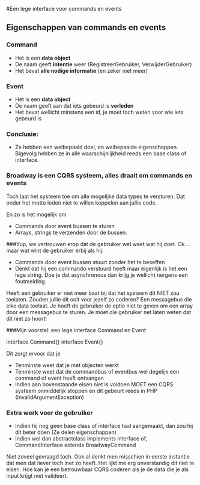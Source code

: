 #Een lege interface voor commands en events

## Eigenschappen van commands en events
### Command
-  Het is een **data object**
- De naam geeft **intentie** weer (RegistreerGebruiker, VerwijderGebruiker)
- Het bevat **alle nodige informatie** (en zeker niet meer)

### Event
- Het is een **data object**
- De naam geeft aan dat iets gebeurd is **verleden**
- Het bevat wellicht minstens een id, je moet toch weten voor wie iets gebeurd is

### Conclusie:
- Ze hebben een welbepaald doel, en welbepaalde eigenschappen. Bigevolg hebben ze in alle waarschijnlijkheid reeds een base class of interface.

### Broadway is een CQRS systeem, alles draait om commands en events

Toch laat het systeem toe om alle mogelijke data types te versturen. Dat onder het motto leden niet te willen koppelen aan jullie code.

En zo is het mogelijk om
- Commands door event bussen te sturen
- Arrays, strings te verzenden door de bussen.

###Yup, we vertrouwen erop dat de gebruiker wel weet wat hij doet.
Ok... maar wat wint de gebruiker erbij als hij:
- Commands door event bussen stuurt zonder het te beseffen
- Denkt dat hij een commando verstuurd heeft maar eigenlijk is het een lege string. Doe je dat asynchronous dan krijg je wellicht nergens een foutmelding.

Heeft een gebruiker er niet meer baat bij dat het systeem dit NIET zou toelaten. Zouden jullie dit ooit voor jezelf zo coderen? Een messagebus die elke data toelaat. Je hoeft de gebruiker de optie niet te geven om een array door een messagebus te sturen. Je moet die gebruiker net laten weten dat dit niet zo hoort!

###Mijn voorstel: een lege interface Command en Event

interface Command{}
interface Event{}

Dit zorgt ervoor dat je
- Tenminste weet dat je met objecten werkt
- Tenminste weet dat de commandbus of eventbus wel degelijk een command of event heeft ontvangen
- Indien aan bovenstaande eisen niet is voldoen MOET een CQRS systeem onmiddelijk stoppen en dit gebeurt reeds in PHP (InvalidArgumentException)

### Extra werk voor de gebruiker
- Indien hij nog geen base class of interface had aangemaakt, dan zou hij dit beter doen (Ze delen eigenschappen)
- Indien wel dan abstractclass implements interface of, CommandInterface extends BroadwayCommand

Niet zoveel gevraagd toch. Ook al denkt men misschien in eerste instantie dat men dat liever toch inet zo heeft. Het lijkt me erg onverstandig dit niet te eisen.
Hoe kan je een betrouwbaar CQRS coderen als je de data die je als input krijgt niet valideert.
